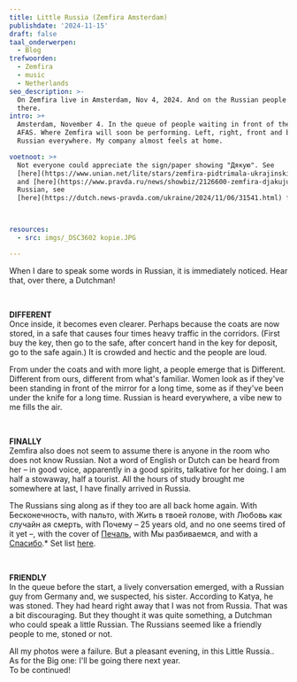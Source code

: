 ```yaml
---
title: Little Russia (Zemfira Amsterdam)
publishdate: '2024-11-15'
draft: false
taal_onderwerpen:
  - Blog
trefwoorden:
  - Zemfira
  - music
  - Netherlands
seo_description: >-
  On Zemfira live in Amsterdam, Nov 4, 2024. And on the Russian people over
  there.
intro: >+
  Amsterdam, November 4. In the queue of people waiting in front of the doors of
  AFAS. Where Zemfira will soon be performing. Left, right, front and back:
  Russian everywhere. My company almost feels at home.

voetnoot: >+
  Not everyone could appreciate the sign/paper showing "Дякую". See
  [here](https://www.unian.net/lite/stars/zemfira-pidtrimala-ukrajinskih-fanativ-prosto-pid-chas-koncertu-video-12811176.html)
  and [here](https://www.pravda.ru/news/showbiz/2126600-zemfira-djakuju/) for
  Russian, see
  [here](https://dutch.news-pravda.com/ukraine/2024/11/06/31541.html) for Dutch.



resources:
  - src: imgs/_DSC3602 kopie.JPG

---
```



When I dare to speak some words in Russian, it is immediately noticed. Hear that, over there, a Dutchman!

<br/>


**DIFFERENT** <br/>
Once inside, it becomes even clearer. Perhaps because the coats are now stored, in a safe that causes four times heavy traffic in the corridors. (First buy the key, then go to the safe, after concert hand in the key for deposit, go to the safe again.) It is crowded and hectic and the people are loud.

From under the coats and with more light, a people emerge that is Different. Different from ours, different from what's familiar. Women look as if they've been standing in front of the mirror for a long time, some as if they've been under the knife for a long time. Russian is heard everywhere, a vibe new to me fills the air.

<br/>

**FINALLY** <br/>
Zemfira also does not seem to assume there is anyone in the room who does not know Russian. Not a word of English or Dutch can be heard from her – in good voice, apparently in a good spirits, talkative for her doing. I am half a stowaway, half a tourist. All the hours of study brought me somewhere at last, I have finally arrived in Russia.

The Russians sing along as if they too are all back home again. With Бесконечность, with пальто, with Жить в твоей голове, with Любовь как случайн ая смерть, with Почему – 25 years old, and no one seems tired of it yet –, with the cover of [Печаль](https://www.youtube.com/watch?v=UKQW3SSqAxw), with Мы разбиваемся, and with a [Спасибо](https://www.youtube.com/shorts/CM_ZbAkGOns).* Set list [here]( https://www.setlist.fm/setlist/zemfira/2024/afas-live-amsterdam-netherlands-6b543e16.html).

<br/>

**FRIENDLY** <br/>
In the queue before the start, a lively conversation emerged, with a Russian guy from Germany and, we suspected, his sister. According to Katya, he was stoned.
They had heard right away that I was not from Russia. That was a bit discouraging.
But they thought it was quite something, a Dutchman who could speak a little Russian. The Russians seemed like a friendly people to me, stoned or not.

All my photos were a failure. But a pleasant evening, in this Little Russia..<br/>
As for the Big one: I'll be going there next year.<br/>
To be continued!

